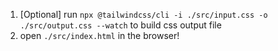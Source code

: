 1. [Optional] run `npx @tailwindcss/cli -i ./src/input.css -o ./src/output.css --watch` to build css output file
2. open `./src/index.html` in the browser!